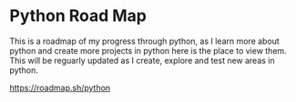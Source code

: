 # Python Road Map
This is a roadmap of my progress through python, as I learn more about python and create more projects in python here is the place to view them.
This will be reguarly updated as I create, explore and test new areas in python.

https://roadmap.sh/python
